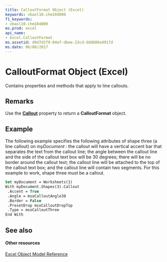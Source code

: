 ```yaml
---
title: CalloutFormat Object (Excel)
keywords: vbaxl10.chm104000
f1_keywords:
- vbaxl10.chm104000
ms.prod: excel
api_name:
- Excel.CalloutFormat
ms.assetid: d9d7d279-04ef-dbee-23cd-ddd606ed917d
ms.date: 06/08/2017
---
```



# CalloutFormat Object (Excel)

Contains properties and methods that apply to line callouts.


## Remarks

Use the  **[Callout](shape-callout-property-excel.md)** property to return a **CalloutFormat** object.


## Example

 The following example specifies the following attributes of shape three (a line callout) on _myDocument_ : the callout will have a vertical accent bar that separates the text from the callout line; the angle between the callout line and the side of the callout text box will be 30 degrees; there will be no border around the callout text; the callout line will be attached to the top of the callout text box; and the callout line will contain two segments. For this example to work, shape three must be a callout.


```vb
Set myDocument = Worksheets(1) 
With myDocument.Shapes(3).Callout 
 .Accent = True 
 .Angle = msoCalloutAngle30 
 .Border = False 
 .PresetDrop msoCalloutDropTop 
 .Type = msoCalloutThree 
End With
```


## See also


#### Other resources


[Excel Object Model Reference](http://msdn.microsoft.com/library/11ea8598-8a20-92d5-f98b-0da04263bf2c%28Office.15%29.aspx)


